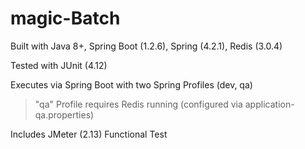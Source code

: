 magic-Batch
=======================

Built with Java 8+, Spring Boot (1.2.6), Spring (4.2.1), Redis (3.0.4)

Tested with JUnit (4.12)

Executes via Spring Boot with two Spring Profiles (dev, qa)

>"qa" Profile requires Redis running (configured via application-qa.properties)

Includes JMeter (2.13) Functional Test
